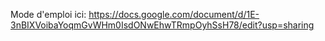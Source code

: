 Mode d'emploi ici: 
https://docs.google.com/document/d/1E-3nBIXVoibaYoqmGvWHm0IsdONwEhwTRmpOyhSsH78/edit?usp=sharing 
